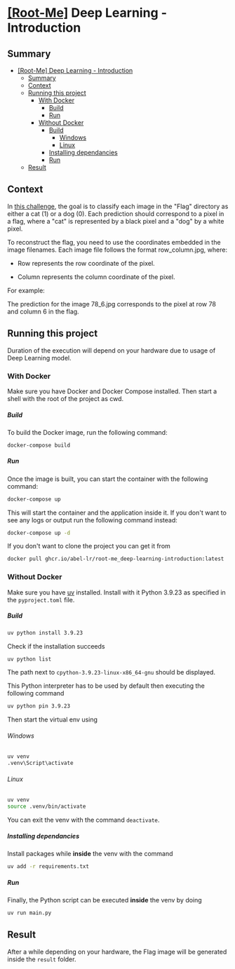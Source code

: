 # [[Root-Me]](https://www.root-me.org/) Deep Learning - Introduction

## Summary

- [\[Root-Me\] Deep Learning - Introduction](#root-me-deep-learning---introduction)
  - [Summary](#summary)
  - [Context](#context)
  - [Running this project](#running-this-project)
    - [With Docker](#with-docker)
        - [Build](#build)
        - [Run](#run)
    - [Without Docker](#without-docker)
        - [Build](#build-1)
          - [Windows](#windows)
          - [Linux](#linux)
        - [Installing dependancies](#installing-dependancies)
        - [Run](#run-1)
  - [Result](#result)


## Context

In [this challenge](https://www.root-me.org/en/Challenges/Programming/Deep-Learning-Introduction), the goal is to classify each image in the "Flag" directory as either a cat (1) or a dog (0). Each prediction should correspond to a pixel in a flag, where a "cat" is represented by a black pixel and a "dog" by a white pixel.

To reconstruct the flag, you need to use the coordinates embedded in the image filenames. Each image file follows the format row_column.jpg, where:

- Row represents the row coordinate of the pixel.

- Column represents the column coordinate of the pixel.

For example:

The prediction for the image 78_6.jpg corresponds to the pixel at row 78 and column 6 in the flag.

## Running this project

Duration of the execution will depend on your hardware due to usage of Deep Learning model.

### With Docker

Make sure you have Docker and Docker Compose installed. Then start a shell with the root of the project as cwd.

##### Build

To build the Docker image, run the following command:

```bash
docker-compose build
```

##### Run

Once the image is built, you can start the container with the following command:

```bash
docker-compose up
```

This will start the container and the application inside it. If you don't want to see any logs or output run the following command instead:

```bash
docker-compose up -d
```

If you don't want to clone the project you can get it from

```bash
docker pull ghcr.io/abel-lr/root-me_deep-learning-introduction:latest
```

### Without Docker

Make sure you have [uv](https://github.com/astral-sh/uv) installed. Install with it Python 3.9.23 as specified in the `pyproject.toml` file.

##### Build

```bash
uv python install 3.9.23
```

Check if the installation succeeds

```bash
uv python list
```

The path next to `cpython-3.9.23-linux-x86_64-gnu` should be displayed.

This Python interpreter has to be used by default then executing the following command

```bash
uv python pin 3.9.23
```

Then start the virtual env using

###### Windows
```bash
uv venv
.venv\Script\activate
```

###### Linux
```bash
uv venv
source .venv/bin/activate
```
You can exit the venv with the command `deactivate`.

##### Installing dependancies

Install packages while **inside** the venv with the command 
```bash
uv add -r requirements.txt
```

##### Run

Finally, the Python script can be executed **inside** the venv by doing

```bash
uv run main.py
```

## Result

After a while depending on your hardware, the Flag image will be generated inside the `result` folder.
